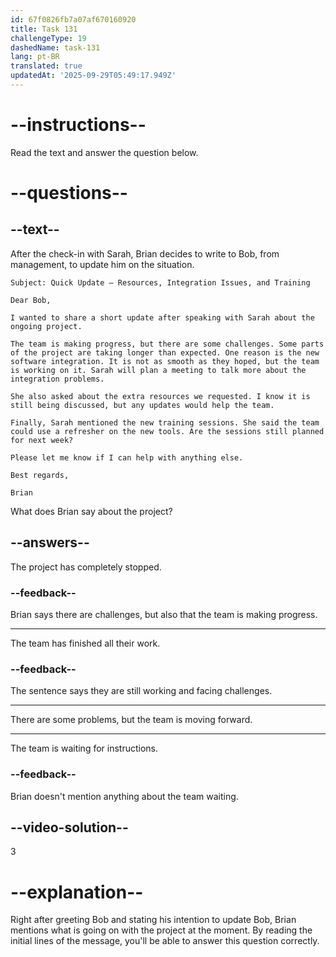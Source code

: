 ```yaml
---
id: 67f0826fb7a07af670160920
title: Task 131
challengeType: 19
dashedName: task-131
lang: pt-BR
translated: true
updatedAt: '2025-09-29T05:49:17.949Z'
---
```


<!-- READING -->

# --instructions--

Read the text and answer the question below.

# --questions--

## --text--

After the check-in with Sarah, Brian decides to write to Bob, from management, to update him on the situation.

`Subject: Quick Update – Resources, Integration Issues, and Training`

`Dear Bob,`

`I wanted to share a short update after speaking with Sarah about the ongoing project.`

`The team is making progress, but there are some challenges. Some parts of the project are taking longer than expected. One reason is the new software integration. It is not as smooth as they hoped, but the team is working on it. Sarah will plan a meeting to talk more about the integration problems.`

`She also asked about the extra resources we requested. I know it is still being discussed, but any updates would help the team.`

`Finally, Sarah mentioned the new training sessions. She said the team could use a refresher on the new tools. Are the sessions still planned for next week?`

`Please let me know if I can help with anything else.`

`Best regards,`

`Brian`

What does Brian say about the project?

## --answers--

The project has completely stopped.

### --feedback--

Brian says there are challenges, but also that the team is making progress.

---

The team has finished all their work.

### --feedback--

The sentence says they are still working and facing challenges.

---

There are some problems, but the team is moving forward.

---

The team is waiting for instructions.

### --feedback--

Brian doesn't mention anything about the team waiting.

## --video-solution--

3

# --explanation--

Right after greeting Bob and stating his intention to update Bob, Brian mentions what is going on with the project at the moment. By reading the initial lines of the message, you'll be able to answer this question correctly.
